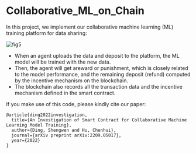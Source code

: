 # Collaborative_ML_on_Chain

In this project, we implement our collaborative machine learning (ML) training platform for data sharing: 

![fig5](https://github.com/Kamisama-D/Collaborative_ML_on_Chain/assets/46885056/43676278-538f-4d0b-8cbb-b45d38300785)

- When an agent uploads the data and deposit to the platform, the ML model will be trained with the new data. 
- Then, the agent will get areward or punishment, which is closely related to the model performance, and the remaining deposit (refund) computed by the incentive mechanism on the blockchain.
- The blockchain also records all the transaction data and the incentive mechanism defined in the smart contract.


If you make use of this code, please kindly cite our paper:
```
@article{ding2022investigation,
  title={An Investigation of Smart Contract for Collaborative Machine Learning Model Training},
  author={Ding, Shengwen and Hu, Chenhui},
  journal={arXiv preprint arXiv:2209.05017},
  year={2022}
}
```
